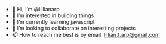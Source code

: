 - 👋 Hi, I’m @lillianarp
- 👀 I’m interested in building things
- 🌱 I’m currently learning javascript
- 💞️ I’m looking to collaborate on interesting projects
- 📫 How to reach me best is by email: lillian.t.arp@gmail.com

<!---
lillianarp/lillianarp is a ✨ special ✨ repository because its `README.md` (this file) appears on your GitHub profile.
You can click the Preview link to take a look at your changes.
--->
